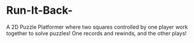 # Run-It-Back-
A 2D Puzzle Platformer where two squares controlled by one player work together to solve puzzles! One records and rewinds, and the other plays!
